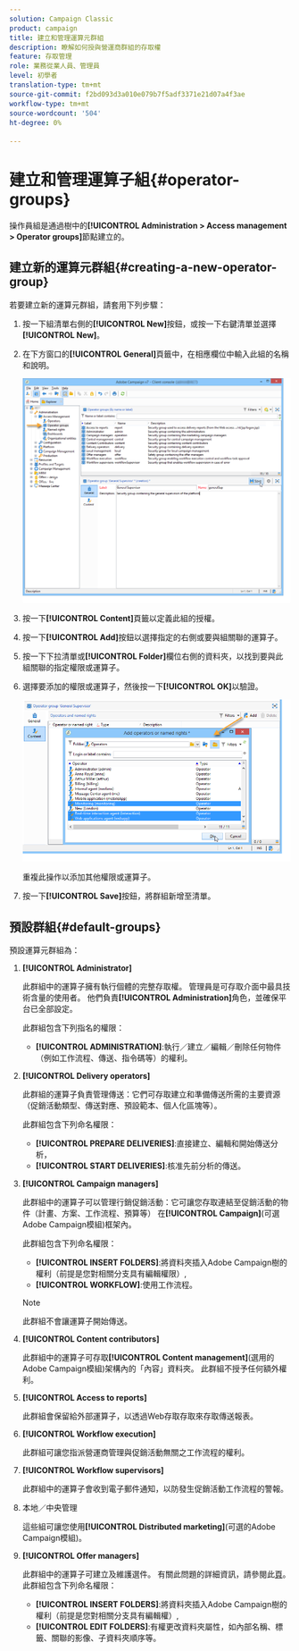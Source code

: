 ```yaml
---
solution: Campaign Classic
product: campaign
title: 建立和管理運算元群組
description: 瞭解如何授與營運商群組的存取權
feature: 存取管理
role: 業務從業人員、管理員
level: 初學者
translation-type: tm+mt
source-git-commit: f2bd093d3a010e079b7f5adf3371e21d07a4f3ae
workflow-type: tm+mt
source-wordcount: '504'
ht-degree: 0%

---
```



# 建立和管理運算子組{#operator-groups}

操作員組是通過樹中的&#x200B;**[!UICONTROL Administration > Access management > Operator groups]**&#x200B;節點建立的。

## 建立新的運算元群組{#creating-a-new-operator-group}

若要建立新的運算元群組，請套用下列步驟：

1. 按一下組清單右側的&#x200B;**[!UICONTROL New]**&#x200B;按鈕，或按一下右鍵清單並選擇&#x200B;**[!UICONTROL New]**。
1. 在下方窗口的&#x200B;**[!UICONTROL General]**&#x200B;頁籤中，在相應欄位中輸入此組的名稱和說明。

   ![](assets/s_ncs_user_create_operator_gp.png)

1. 按一下&#x200B;**[!UICONTROL Content]**&#x200B;頁籤以定義此組的授權。
1. 按一下&#x200B;**[!UICONTROL Add]**&#x200B;按鈕以選擇指定的右側或要與組關聯的運算子。
1. 按一下下拉清單或&#x200B;**[!UICONTROL Folder]**&#x200B;欄位右側的資料夾，以找到要與此組關聯的指定權限或運算子。
1. 選擇要添加的權限或運算子，然後按一下&#x200B;**[!UICONTROL OK]**&#x200B;以驗證。

   ![](assets/s_ncs_user_create_operator_gp03.png)

   重複此操作以添加其他權限或運算子。

1. 按一下&#x200B;**[!UICONTROL Save]**&#x200B;按鈕，將群組新增至清單。

## 預設群組{#default-groups}

預設運算元群組為：

1. **[!UICONTROL Administrator]**

   此群組中的運算子擁有執行個體的完整存取權。 管理員是可存取介面中最具技術含量的使用者。 他們負責&#x200B;**[!UICONTROL Administration]**&#x200B;角色，並確保平台已全部設定。

   此群組包含下列指名的權限：

   * **[!UICONTROL ADMINISTRATION]**:執行／建立／編輯／刪除任何物件（例如工作流程、傳送、指令碼等）的權利。

1. **[!UICONTROL Delivery operators]**

   此群組的運算子負責管理傳送：它們可存取建立和準備傳送所需的主要資源（促銷活動類型、傳送對應、預設範本、個人化區塊等）。

   此群組包含下列命名權限：

   * **[!UICONTROL PREPARE DELIVERIES]**:直接建立、編輯和開始傳送分析，
   * **[!UICONTROL START DELIVERIES]**:核准先前分析的傳送。

1. **[!UICONTROL Campaign managers]**

   此群組中的運算子可以管理行銷促銷活動：它可讓您存取連結至促銷活動的物件（計畫、方案、工作流程、預算等） 在&#x200B;**[!UICONTROL Campaign]**(可選Adobe Campaign模組)框架內。

   此群組包含下列命名權限：

   * **[!UICONTROL INSERT FOLDERS]**:將資料夾插入Adobe Campaign樹的權利（前提是您對相關分支具有編輯權限）,
   * **[!UICONTROL WORKFLOW]**:使用工作流程。
   >[!NOTE]
   >
   >此群組不會讓運算子開始傳送。

1. **[!UICONTROL Content contributors]**

   此群組中的運算子可存取&#x200B;**[!UICONTROL Content management]**(選用的Adobe Campaign模組)架構內的「內容」資料夾。 此群組不授予任何額外權利。

1. **[!UICONTROL Access to reports]**

   此群組會保留給外部運算子，以透過Web存取存取來存取傳送報表。

1. **[!UICONTROL Workflow execution]**

   此群組可讓您指派營運商管理與促銷活動無關之工作流程的權利。

1. **[!UICONTROL Workflow supervisors]**

   此群組中的運算子會收到電子郵件通知，以防發生促銷活動工作流程的警報。

1. 本地／中央管理

   這些組可讓您使用&#x200B;**[!UICONTROL Distributed marketing]**(可選的Adobe Campaign模組)。

1. **[!UICONTROL Offer managers]**

   此群組中的運算子可建立及維護選件。 有關此問題的詳細資訊，請參閱此[頁](../../interaction/using/operator-profiles.md)。
此群組包含下列命名權限：

   * **[!UICONTROL INSERT FOLDERS]**:將資料夾插入Adobe Campaign樹的權利（前提是您對相關分支具有編輯權）,
   * **[!UICONTROL EDIT FOLDERS]**:有權更改資料夾屬性，如內部名稱、標籤、關聯的影像、子資料夾順序等。
